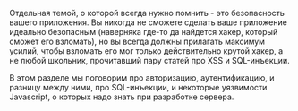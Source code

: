 Отдельная темой, о которой всегда нужно помнить - это безопасность вашего приложения. Вы никогда не сможете сделать ваше приложение идеально безопасным \(наверняка где-то да найдется хакер, который сможет его взломать\), но вы всегда должны прилагать максимум усилий, чтобы взломать его мог только действительно крутой хакер, а не любой школьник, прочитавший пару статей про XSS и SQL-инъекции.

В этом разделе мы поговорим про авторизацию, аутентификацию, и разницу между ними, про SQL-инъекции, и некоторые уязвимости Javascript, о которых надо знать при разработке сервера.

